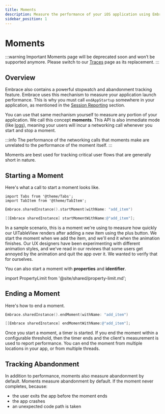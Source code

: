 ```yaml
---
title: Moments
description: Measure the performance of your iOS application using Embrace
sidebar_position: 1
---
```


# Moments

:::warning Important
Moments page will be deprecated soon and won’t be supported anymore. Please switch to our [Traces](/docs/product/traces/) page as its replacement.
:::

## Overview

Embrace also contains a powerful stopwatch and abandonment tracking feature.
Embrace uses this mechanism to measure your application launch performance. This is why you must call `endAppStartup` somewhere in your application, as mentioned in the [Session Reporting](/ios/5x/integration/session-reporting) section.

You can use that same mechanism yourself to measure any portion of your application. We call this concept **moments**. This API is also immediate mode (like [logs](/ios/5x/integration/log-message-api)), meaning your users will incur a networking call whenever you start and stop a moment.

:::info
The performance of the networking calls that moments make are unrelated to the performance of the moment itself.
:::

Moments are best used for tracking critical user flows that are generally short in nature.

## Starting a Moment

Here's what a call to start a moment looks like.

```mdx-code-block
import Tabs from '@theme/Tabs';
import TabItem from '@theme/TabItem';
```

<Tabs groupId="ios-language" queryString="ios-language">
<TabItem value="swift" label="Swift">

```swift
Embrace.sharedInstance().startMoment(withName: "add_item")
```

</TabItem>

<TabItem value="objectivec" label="Objective-C">

```objectivec
[[Embrace sharedInstance] startMomentWithName:@"add_item"];
```

</TabItem>

</Tabs>

In a sample scenario, this is a moment we're using to measure how quickly our UITableView renders after adding a new item using the plus button.
We start the moment when we add the item, and we'll end it when the animation finishes.
Our UX designers have been experimenting with different animation styles, and we've read in our reviews that some users get annoyed by the animation and quit the app over it.
We wanted to verify that for ourselves.

You can also start a moment with **properties** and **identifier**.

import PropertyLimit from '@site/shared/property-limit.md';

<PropertyLimit />

## Ending a Moment

Here's how to end a moment.

<Tabs groupId="ios-language" queryString="ios-language">
<TabItem value="swift" label="Swift">

```swift
Embrace.sharedInstance().endMoment(withName: "add_item")
```

</TabItem>

<TabItem value="objectivec" label="Objective-C">

```objectivec
[[Embrace sharedInstance] endMomentWithName:@"add_item"];
```

</TabItem>

</Tabs>

Once you start a moment, a timer is started.
If you end the moment within a configurable threshold, then the timer ends and the client's measurement is used to report performance.
You can end the moment from multiple locations in your app, or from multiple threads.

## Tracking Abandonment

In addition to performance, moments also measure abandonment by default.
Moments measure abandonment by default. If the moment never completes, because:

- the user exits the app before the moment ends
- the app crashes
- an unexpected code path is taken
